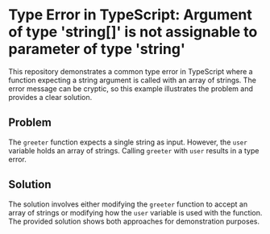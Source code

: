 # Type Error in TypeScript: Argument of type 'string[]' is not assignable to parameter of type 'string'

This repository demonstrates a common type error in TypeScript where a function expecting a string argument is called with an array of strings. The error message can be cryptic, so this example illustrates the problem and provides a clear solution.

## Problem

The `greeter` function expects a single string as input. However, the `user` variable holds an array of strings. Calling `greeter` with `user` results in a type error.

## Solution

The solution involves either modifying the `greeter` function to accept an array of strings or modifying how the `user` variable is used with the function.  The provided solution shows both approaches for demonstration purposes.